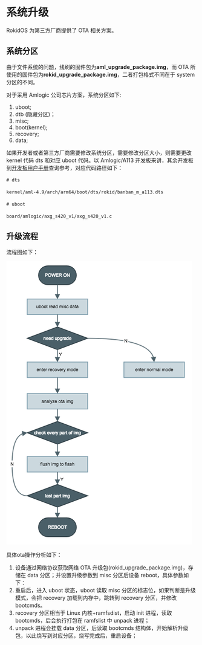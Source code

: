 # 系统升级

RokidOS 为第三方厂商提供了 OTA 相关方案。

## 系统分区

由于文件系统的问题，线刷的固件包为**aml_upgrade_package.img**，而 OTA 所使用的固件包为**rokid_upgrade_package.img**，二者打包格式不同在于 system 分区的不同。

对于采用 Amlogic 公司芯片方案，系统分区如下:

1. uboot;
2. dtb (隐藏分区)；
3. misc;
4. boot(kernel);
5. recovery;
6. data;
 

如果开发者或者第三方厂商需要修改系统分区，需要修改分区大小，则需要更改 kernel 代码 dts 和对应 uboot 代码。以 Amlogic/A113 开发板来讲，其余开发板到[开发板用户手册](../../reference/dev_board/board_list.md)查询参考，对应代码路径如下：

```shell
# dts

kernel/aml-4.9/arch/arm64/boot/dts/rokid/banban_m_a113.dts

# uboot

board/amlogic/axg_s420_v1/axg_s420_v1.c
```

## 升级流程
流程图如下：

![upgrade-ota](../../files/upgrade-ota.png)

具体ota操作分析如下：

1. 设备通过网络协议获取网络 OTA 升级包(rokid_upgrade_package.img)，存储在 data 分区；并设置升级参数到 misc 分区后设备 reboot，具体参数如下：
2. 重启后，进入 uboot 状态，uboot 读取 misc 分区的标志位，如果判断是升级模式，会把 recovery 加载到内存中，跳转到 recovery 分区，并修改 bootcmds。
3. recovery 分区相当于 Linux 内核+ramfsdist，启动 init 进程，读取 bootcmds，后会执行打包在 ramfslist 中 unpack 进程；
4. unpack 进程会挂载 data 分区，后读取 bootcmds 结构体，开始解析升级包，以此烧写到对应分区，烧写完成后，重启设备；


